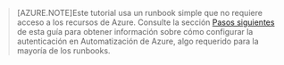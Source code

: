 > [AZURE.NOTE]Este tutorial usa un runbook simple que no requiere acceso a los recursos de Azure. Consulte la sección [Pasos siguientes](#nextsteps) de esta guía para obtener información sobre cómo configurar la autenticación en Automatización de Azure, algo requerido para la mayoría de los runbooks.

<!---HONumber=58-->